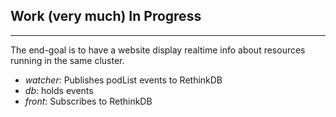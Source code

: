 ## Work (very much) In Progress
---
The end-goal is to have a website display realtime info about resources running in the same cluster.

* _watcher_: Publishes podList events to RethinkDB
* _db_: holds events
* _front_: Subscribes to RethinkDB